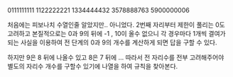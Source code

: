 0111111111
1122222221
1334444432
3578888763
5900000006

처음에는 피보나치 수열인줄 알았지만.. 아니었다.
2번째 자리부터 제한이 풀리는 0도 고려하고 본질적으로는 0과 9의 뒤에 -1 , 10이 올수 없으니 각 경우마다 1개씩 결여가 되는 사실을 이용하여 전 단계의 0과 9의 개수를 계산하게 되면 답을 구할 수 있다.

하지만 9은 8 뒤에 나올수 있고 8은 7 뒤에 ... 따라서 전 자리수를 전부 고려해주어야 별도의 자리수 개수를 구할수 있기에 나열을 하여 규칙을 찾아본다.
